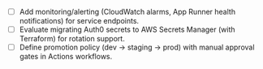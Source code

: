 - [ ] Add monitoring/alerting (CloudWatch alarms, App Runner health notifications) for service endpoints.
- [ ] Evaluate migrating Auth0 secrets to AWS Secrets Manager (with Terraform) for rotation support.
- [ ] Define promotion policy (dev → staging → prod) with manual approval gates in Actions workflows.
